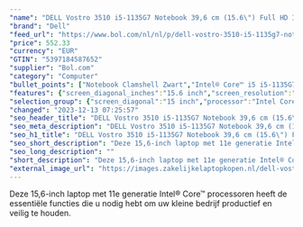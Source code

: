 ```yaml
---
"name": "DELL Vostro 3510 i5-1135G7 Notebook 39,6 cm (15.6\") Full HD Intel® Core™ i5 8 GB DDR4-SDRAM 256 GB SSD Wi-Fi 5 (802.11ac) Windows 10 Pro Zwart"
"brand": "Dell"
"feed_url": "https://www.bol.com/nl/nl/p/dell-vostro-3510-i5-1135g7-notebook-39-6-cm-full-hd-intel-core-i5-8-gb-ddr4-sdram-256-gb-ssd-wi-fi-5-windows-10-pro-zwart/9300000046969299"
"price": 552.33
"currency": "EUR"
"GTIN": "5397184587652"
"supplier": "Bol.com"
"category": "Computer"
"bullet_points": ["Notebook Clamshell Zwart","Intel® Core™ i5 i5-1135G7","39,6 cm (15.6\") Full HD 1920 x 1080 Pixels WVA LED backlight 16:9","8 GB DDR4-SDRAM 2666 MHz 1 x 8 GB","256 GB SSD","Intel Iris Xe Graphics","Wi-Fi 5 (802.11ac) Ethernet LAN 10,1000,100 Mbit/s Bluetooth 5.0","Lithium-Polymeer (LiPo) 41 Wh 65 W","Windows 10 Pro 64-bit"]
"features": {"screen_diagonal_inches":"15.6 inch","screen_resolution":"1920 x 1080 Pixels","processor_family":"Intel® Core™ i5","memory_size":"8 GB","memory_type":"DDR4-SDRAM","total_storage_space":"256 GB","operating_system":"Windows","battery_capacity":"41 Wh","width":"358,5 mm","depth":"235,6 mm","weight":"1,69 kg","graphics_card":"Intel Iris Xe Graphics"}
"selection_group": {"screen_diagonal":"15 inch","processor":"Intel Core i5","changed_price_past_3_days":false,"product_family":"Vostro"}
"changed": "2023-12-13 07:25:57"
"seo_header_title": "DELL Vostro 3510 i5-1135G7 Notebook 39,6 cm (15.6\") Full HD Intel® Core™ i5 8 GB DDR4-SDRAM 256 GB SSD Wi-Fi 5 (802.11ac) Windows 10 Pro Zwart"
"seo_meta_description": "DELL Vostro 3510 i5-1135G7 Notebook 39,6 cm (15.6\") Full HD Intel® Core™ i5 8 GB DDR4-SDRAM 256 GB SSD Wi-Fi 5 (802.11ac) Windows 10 Pro Zwart"
"seo_h1_title": "DELL Vostro 3510 i5-1135G7 Notebook 39,6 cm (15.6\") Full HD Intel® Core™ i5 8 GB DDR4-SDRAM 256 GB SSD Wi-Fi 5 (802.11ac) Windows 10 Pro Zwart"
"seo_short_description": "Deze 15,6-inch laptop met 11e generatie Intel® Core™ processoren heeft de essentiële functies die u nodig hebt om uw kleine bedrijf productief en veilig te houden."
"seo_long_description": ""
"short_description": "Deze 15,6-inch laptop met 11e generatie Intel® Core™ processoren heeft de essentiële functies die u nodig hebt om uw kleine bedrijf productief en veilig te houden."
"external_image_url": "https://images.zakelijkelaptopkopen.nl/dell-vostro-3510-i5-1135g7-notebook-39-6-cm-full-hd-intel-core-i5-8-gb-ddr4-sdram-256-gb-ssd-wi-fi-5-windows-10-pro-zwart.webp"
---
```


Deze 15,6-inch laptop met 11e generatie Intel® Core™ processoren heeft de essentiële functies die u nodig hebt om uw kleine bedrijf productief en veilig te houden.